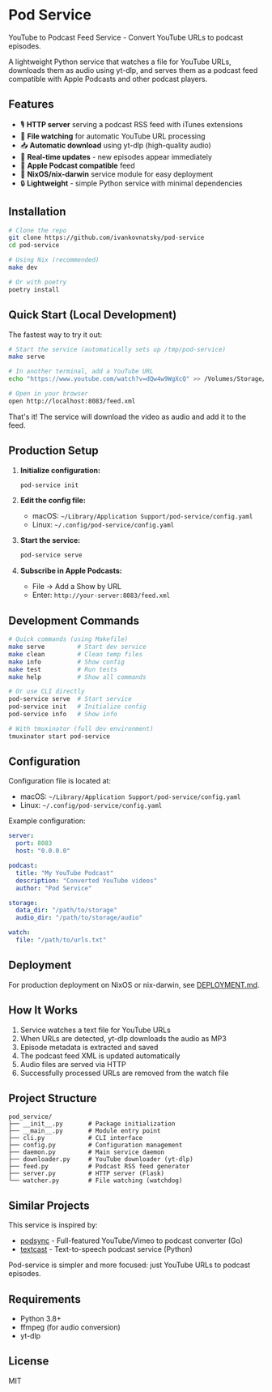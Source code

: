 # Pod Service

YouTube to Podcast Feed Service - Convert YouTube URLs to podcast episodes.

A lightweight Python service that watches a file for YouTube URLs, downloads
them as audio using yt-dlp, and serves them as a podcast feed compatible with
Apple Podcasts and other podcast players.

## Features

- 🎙️ **HTTP server** serving a podcast RSS feed with iTunes extensions
- 👀 **File watching** for automatic YouTube URL processing
- 📥 **Automatic download** using yt-dlp (high-quality audio)
- 🔄 **Real-time updates** - new episodes appear immediately
- 📱 **Apple Podcast compatible** feed
- 🚀 **NixOS/nix-darwin** service module for easy deployment
- 🔒 **Lightweight** - simple Python service with minimal dependencies

## Installation

```bash
# Clone the repo
git clone https://github.com/ivankovnatsky/pod-service
cd pod-service

# Using Nix (recommended)
make dev

# Or with poetry
poetry install
```

## Quick Start (Local Development)

The fastest way to try it out:

```bash
# Start the service (automatically sets up /tmp/pod-service)
make serve

# In another terminal, add a YouTube URL
echo "https://www.youtube.com/watch?v=dQw4w9WgXcQ" >> /Volumes/Storage/Data/Tmp/Pod-Service/Urls.txt

# Open in your browser
open http://localhost:8083/feed.xml
```

That's it! The service will download the video as audio and add it to the feed.

## Production Setup

1. **Initialize configuration:**
   ```bash
   pod-service init
   ```

2. **Edit the config file:**
   - macOS: `~/Library/Application Support/pod-service/config.yaml`
   - Linux: `~/.config/pod-service/config.yaml`

3. **Start the service:**
   ```bash
   pod-service serve
   ```

4. **Subscribe in Apple Podcasts:**
   - File → Add a Show by URL
   - Enter: `http://your-server:8083/feed.xml`

## Development Commands

```bash
# Quick commands (using Makefile)
make serve         # Start dev service
make clean         # Clean temp files
make info          # Show config
make test          # Run tests
make help          # Show all commands

# Or use CLI directly
pod-service serve  # Start service
pod-service init   # Initialize config
pod-service info   # Show info

# With tmuxinator (full dev environment)
tmuxinator start pod-service
```

## Configuration

Configuration file is located at:
- macOS: `~/Library/Application Support/pod-service/config.yaml`
- Linux: `~/.config/pod-service/config.yaml`

Example configuration:

```yaml
server:
  port: 8083
  host: "0.0.0.0"

podcast:
  title: "My YouTube Podcast"
  description: "Converted YouTube videos"
  author: "Pod Service"

storage:
  data_dir: "/path/to/storage"
  audio_dir: "/path/to/storage/audio"

watch:
  file: "/path/to/urls.txt"
```

## Deployment

For production deployment on NixOS or nix-darwin, see [DEPLOYMENT.md](DEPLOYMENT.md).

## How It Works

1. Service watches a text file for YouTube URLs
2. When URLs are detected, yt-dlp downloads the audio as MP3
3. Episode metadata is extracted and saved
4. The podcast feed XML is updated automatically
5. Audio files are served via HTTP
6. Successfully processed URLs are removed from the watch file

## Project Structure

```
pod_service/
├── __init__.py       # Package initialization
├── __main__.py       # Module entry point
├── cli.py            # CLI interface
├── config.py         # Configuration management
├── daemon.py         # Main service daemon
├── downloader.py     # YouTube downloader (yt-dlp)
├── feed.py           # Podcast RSS feed generator
├── server.py         # HTTP server (Flask)
└── watcher.py        # File watching (watchdog)
```

## Similar Projects

This service is inspired by:
- [podsync](https://github.com/mxpv/podsync) - Full-featured YouTube/Vimeo to podcast converter (Go)
- [textcast](https://github.com/ivankovnatsky/textcast) - Text-to-speech podcast service (Python)

Pod-service is simpler and more focused: just YouTube URLs to podcast episodes.

## Requirements

- Python 3.8+
- ffmpeg (for audio conversion)
- yt-dlp

## License

MIT
